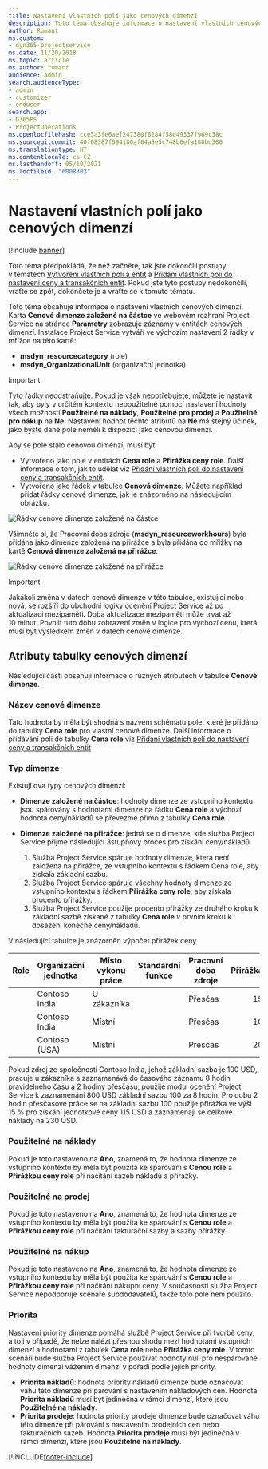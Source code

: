 ```yaml
---
title: Nastavení vlastních polí jako cenových dimenzí
description: Toto téma obsahuje informace o nastavení vlastních cenových dimenzí.
author: Rumant
ms.custom:
- dyn365-projectservice
ms.date: 11/20/2018
ms.topic: article
ms.author: rumant
audience: Admin
search.audienceType:
- admin
- customizer
- enduser
search.app:
- D365PS
- ProjectOperations
ms.openlocfilehash: cce3a3fe6aef247380f6284f58d49337f969c38c
ms.sourcegitcommit: 40f68387f594180af64a5e5c748b6efa188bd300
ms.translationtype: HT
ms.contentlocale: cs-CZ
ms.lasthandoff: 05/10/2021
ms.locfileid: "6008303"
---
```

# <a name="setting-up-custom-fields-as-pricing-dimensions"></a>Nastavení vlastních polí jako cenových dimenzí 

[!include [banner](../includes/psa-now-project-operations.md)]

Toto téma předpokládá, že než začněte, tak jste dokončili postupy v tématech [Vytvoření vlastních polí a entit](create-custom-fields-entities.md) a [Přidání vlastních polí do nastavení ceny a transakčních entit](field-references.md). Pokud jste tyto postupy nedokončili, vraťte se zpět, dokončete je a vraťte se k tomuto tématu. 

Toto téma obsahuje informace o nastavení vlastních cenových dimenzí. Karta **Cenové dimenze založené na částce** ve webovém rozhraní Project Service na stránce **Parametry** zobrazuje záznamy v entitách cenových dimenzí. Instalace Project Service vytváří ve výchozím nastavení 2 řádky v mřížce na této kartě:

- **msdyn_resourcecategory** (role)
- **msdyn_OrganizationalUnit** (organizační jednotka)

> [!IMPORTANT]
> Tyto řádky neodstraňujte. Pokud je však nepotřebujete, můžete je nastavit tak, aby byly v určitém kontextu nepoužitelné pomocí nastavení hodnoty všech možností **Použitelné na náklady**, **Použitelné pro prodej** a **Použitelné pro nákup** na **Ne**. Nastavení hodnot těchto atributů na **Ne** má stejný účinek, jako byste dané pole neměli k dispozici jako cenovou dimenzi.

Aby se pole stalo cenovou dimenzí, musí být:

- Vytvořeno jako pole v entitách **Cena role** a **Přirážka ceny role**. Další informace o tom, jak to udělat viz [Přidání vlastních polí do nastavení ceny a transakčních entit](field-references.md).
- Vytvořeno jako řádek v tabulce **Cenová dimenze**. Můžete například přidat řádky cenové dimenze, jak je znázorněno na následujícím obrázku. 

![Řádky cenové dimenze založené na částce](media/Amt-based-PD.png)

Všimněte si, že Pracovní doba zdroje (**msdyn_resourceworkhours**) byla přidána jako dimenze založená na přirážce a byla přidána do mřížky na kartě **Cenová dimenze založená na přirážce**.

![Řádky cenové dimenze založené na přirážce](media/Markup-based-PD.png)

> [!IMPORTANT]
> Jakákoli změna v datech cenové dimenze v této tabulce, existující nebo nová, se rozšíří do obchodní logiky ocenění Project Service až po aktualizaci mezipaměti. Doba aktualizace mezipaměti může trvat až 10 minut. Povolit tuto dobu zobrazení změn v logice pro výchozí cenu, která musí být výsledkem změn v datech cenové dimenze.


## <a name="attributes-of-the-pricing-dimensions-table"></a>Atributy tabulky cenových dimenzí
Následující části obsahují informace o různých atributech v tabulce **Cenové dimenze**.

### <a name="pricing-dimension-name"></a>Název cenové dimenze
Tato hodnota by měla být shodná s názvem schématu pole, které je přidáno do tabulky **Cena role** pro vlastní cenové dimenze. Další informace o přidávání polí do tabulky **Cena role** viz [Přidání vlastních polí do nastavení ceny a transakčních entit](field-references.md)

### <a name="type-of-dimension"></a>Typ dimenze
Existují dva typy cenových dimenzí:
  
  - **Dimenze založené na částce**: hodnoty dimenze ze vstupního kontextu jsou spárovány s hodnotami dimenze na řádku **Cena role** a výchozí hodnota ceny/nákladů se převezme přímo z tabulky **Cena role**.
  - **Dimenze založené na přirážce**: jedná se o dimenze, kde služba Project Service přijme následující 3stupňový proces pro získání ceny/nákladů
 
    1. Služba Project Service spáruje hodnoty dimenze, která není založena na přirážce, ze vstupního kontextu s řádkem Cena role, aby získala základní sazbu.
    2. Služba Project Service spáruje všechny hodnoty dimenze ze vstupního kontextu s řádkem **Přirážka ceny role**, aby získala procento přirážky.
    3. Služba Project Service použije procento přirážky ze druhého kroku k základní sazbě získané z tabulky **Cena role** v prvním kroku k dosažení konečné ceny/nákladů.
   
   V následující tabulce je znázorněn výpočet přirážek ceny.
  
| Role        | Organizační jednotka    |Místo výkonu práce      |Standardní funkce      |Pracovní doba zdroje      |  Přirážka|
| ------------|-------------|-------------------|--------------------|-------------------------|--------:|
|             | Contoso India|U zákazníka            |                    |Přesčas                 |15     |
|             | Contoso India|Místní             |                    |Přesčas                 |10     |
|             | Contoso (USA)   |Místní             |                    |Přesčas                 |20     |


Pokud zdroj ze společnosti Contoso India, jehož základní sazba je 100 USD, pracuje u zákazníka a zaznamenává do časového záznamu 8 hodin pravidelného času a 2 hodiny přesčasu, použije modul ocenění Project Service k zaznamenání 800 USD základní sazbu 100 za 8 hodin. Pro dobu 2 hodin přesčasové práce se na základní sazbu 100 použije přirážka ve výši 15 % pro získání jednotkové ceny 115 USD a zaznamenají se celkové náklady na 230 USD.

### <a name="applicable-to-cost"></a>Použitelné na náklady 
Pokud je toto nastaveno na **Ano**, znamená to, že hodnota dimenze ze vstupního kontextu by měla být použita ke spárování s **Cenou role** a **Přirážkou ceny role** při načítání sazeb nákladů a přirážky.

### <a name="applicable-to-sales"></a>Použitelné na prodej
Pokud je toto nastaveno na **Ano**, znamená to, že hodnota dimenze ze vstupního kontextu by měla být použita ke spárování s **Cenou role** a **Přirážkou ceny role** při načítání fakturační sazby a sazby přirážky.

### <a name="applicable-to-purchase"></a>Použitelné na nákup
Pokud je toto nastaveno na **Ano**, znamená to, že hodnota dimenze ze vstupního kontextu by měla být použita ke spárování s **Cenou role** a **Přirážkou ceny role** při načítání nákupní ceny. V současnosti služba Project Service nepodporuje scénáře subdodavatelů, takže toto pole není použito. 

### <a name="priority"></a>Priorita
Nastavení priority dimenze pomáhá službě Project Service při tvorbě ceny, a to i v případě, že nelze nalézt přesnou shodu mezi hodnotami vstupních dimenzí a hodnotami z tabulek **Cena role** nebo **Přirážka ceny role**. V tomto scénáři bude služba Project Service používat hodnoty null pro nespárované hodnoty dimenzí vážením dimenzí v pořadí podle jejich priority.

- **Priorita nákladů**: hodnota priority nákladů dimenze bude označovat váhu této dimenze při párování s nastavením nákladových cen. Hodnota **Priorita nákladů** musí být jedinečná v rámci dimenzí, které jsou **Použitelné na náklady**.
- **Priorita prodeje**: hodnota priority prodeje dimenze bude označovat váhu této dimenze při párování s nastavením prodejních cen nebo fakturačních sazeb. Hodnota **Priorita prodeje** musí být jedinečná v rámci dimenzí, které jsou **Použitelné na náklady**.


[!INCLUDE[footer-include](../includes/footer-banner.md)]
